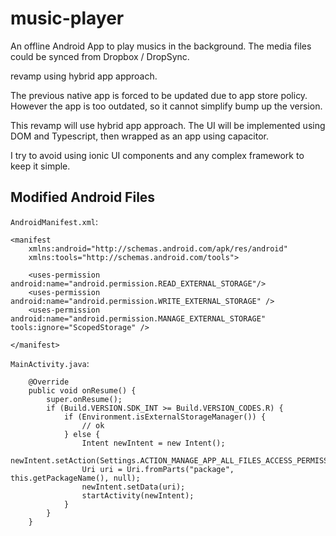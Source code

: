 # music-player

An offline Android App to play musics in the background. The media files could be synced from Dropbox / DropSync.

revamp using hybrid app approach.

The previous native app is forced to be updated due to app store policy.
However the app is too outdated, so it cannot simplify bump up the version.

This revamp will use hybrid app approach.
The UI will be implemented using DOM and Typescript, then wrapped as an app using capacitor.

I try to avoid using ionic UI components and any complex framework to keep it simple.

## Modified Android Files

`AndroidManifest.xml`:

```
<manifest
    xmlns:android="http://schemas.android.com/apk/res/android"
    xmlns:tools="http://schemas.android.com/tools">

    <uses-permission android:name="android.permission.READ_EXTERNAL_STORAGE"/>
    <uses-permission android:name="android.permission.WRITE_EXTERNAL_STORAGE" />
    <uses-permission android:name="android.permission.MANAGE_EXTERNAL_STORAGE" tools:ignore="ScopedStorage" />

</manifest>
```

`MainActivity.java`:

```
    @Override
    public void onResume() {
        super.onResume();
        if (Build.VERSION.SDK_INT >= Build.VERSION_CODES.R) {
            if (Environment.isExternalStorageManager()) {
                // ok
            } else {
                Intent newIntent = new Intent();
                newIntent.setAction(Settings.ACTION_MANAGE_APP_ALL_FILES_ACCESS_PERMISSION);
                Uri uri = Uri.fromParts("package", this.getPackageName(), null);
                newIntent.setData(uri);
                startActivity(newIntent);
            }
        }
    }
```
